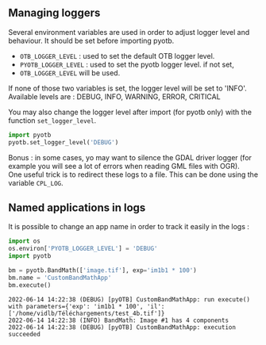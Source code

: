 ## Managing loggers

Several environment variables are used in order to adjust logger level and 
behaviour. It should be set before importing pyotb.  

- `OTB_LOGGER_LEVEL` : used to set the default OTB logger level.
- `PYOTB_LOGGER_LEVEL` : used to set the pyotb logger level. if not set, 
- `OTB_LOGGER_LEVEL` will be used.

If none of those two variables is set, the logger level will be set to 'INFO'.  
Available levels are : DEBUG, INFO, WARNING, ERROR, CRITICAL  

You may also change the logger level after import (for pyotb only) with the 
function `set_logger_level`.

```python
import pyotb
pyotb.set_logger_level('DEBUG')
```

Bonus : in some cases, yo may want to silence the GDAL driver logger (for 
example you will see a lot of errors when reading GML files with OGR).  
One useful trick is to redirect these logs to a file. This can be done using 
the variable `CPL_LOG`.

## Named applications in logs

It is possible to change an app name in order to track it easily in the logs :  

```python
import os
os.environ['PYOTB_LOGGER_LEVEL'] = 'DEBUG'
import pyotb

bm = pyotb.BandMath(['image.tif'], exp='im1b1 * 100')
bm.name = 'CustomBandMathApp'
bm.execute()
```

```text
2022-06-14 14:22:38 (DEBUG) [pyOTB] CustomBandMathApp: run execute() with parameters={'exp': 'im1b1 * 100', 'il': ['/home/vidlb/Téléchargements/test_4b.tif']}
2022-06-14 14:22:38 (INFO) BandMath: Image #1 has 4 components
2022-06-14 14:22:38 (DEBUG) [pyOTB] CustomBandMathApp: execution succeeded
```
